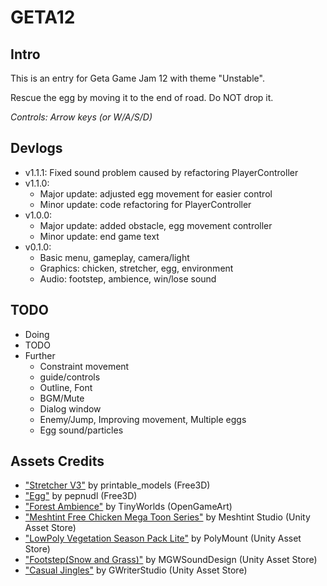 # GETA12

## Intro
This is an entry for Geta Game Jam 12 with theme "Unstable"​​.

Rescue the egg by moving it to the end of road. Do NOT drop it.

*Controls: Arrow keys (or W/A/S/D)*

## Devlogs
* v1.1.1: Fixed sound problem caused by refactoring PlayerController
* v1.1.0:
    * Major update: adjusted egg movement for easier control
    * Minor update: code refactoring for PlayerController
* v1.0.0:
    * Major update: added obstacle, egg movement controller
    * Minor update: end game text
* v0.1.0:
    * Basic menu, gameplay, camera/light
    * Graphics: chicken, stretcher, egg, environment
    * Audio: footstep, ambience, win/lose sound

## TODO
* Doing
* TODO
* Further
    * Constraint movement
    * guide/controls
    * Outline, Font
    * BGM/Mute
    * Dialog window
    * Enemy/Jump, Improving movement, Multiple eggs
    * Egg sound/particles

## Assets Credits
* ["Stretcher V3"](https://free3d.com/3d-model/stretcher-v3--790632.html)
by printable_models (Free3D)
* ["Egg"](https://free3d.com/3d-models/egg)
by pepnudl (Free3D)
* ["Forest Ambience"](https://opengameart.org/content/forest-ambience)
by TinyWorlds (OpenGameArt)
* ["Meshtint Free Chicken Mega Toon Series"](https://assetstore.unity.com/packages/3d/characters/animals/meshtint-free-chicken-mega-toon-series-151842)
by Meshtint Studio (Unity Asset Store)
* ["LowPoly Vegetation Season Pack Lite"](https://assetstore.unity.com/packages/3d/vegetation/lowpoly-vegetation-season-pack-lite-96083)
by PolyMount (Unity Asset Store)
* ["Footstep(Snow and Grass)"](https://assetstore.unity.com/packages/audio/sound-fx/footstep-snow-and-grass-90678)
by MGWSoundDesign (Unity Asset Store)
* ["Casual Jingles"](https://assetstore.unity.com/packages/audio/music/casual-jingles-022420-163758)
by GWriterStudio (Unity Asset Store)
